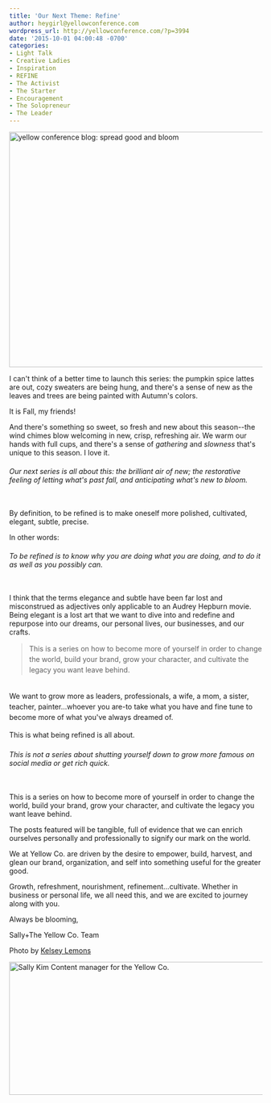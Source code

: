 ```yaml
---
title: 'Our Next Theme: Refine'
author: heygirl@yellowconference.com
wordpress_url: http://yellowconference.com/?p=3994
date: '2015-10-01 04:00:48 -0700'
categories:
- Light Talk
- Creative Ladies
- Inspiration
- REFINE
- The Activist
- The Starter
- Encouragement
- The Solopreneur
- The Leader
---
```

<p><a href="http://yellowconference.com/wp-content/uploads/2015/09/kelseypicforrefine-copy.jpg"><img class="aligncenter size-full wp-image-3996" src="http://yellowconference.com/wp-content/uploads/2015/09/kelseypicforrefine-copy.jpg" alt="yellow conference blog: spread good and bloom" width="700" height="467" /></a></p>
<p>I can't think of a better time to launch this series: the pumpkin spice lattes are out, cozy sweaters are being hung, and there's a sense of new as the leaves and trees are being painted with Autumn's colors.</p>
<p>It is Fall, my friends!</p>
<p>And there's something so sweet, so fresh and new about this season--the wind chimes blow welcoming in new, crisp, refreshing air. We warm our hands with full cups, and there's a sense of <em>gathering</em>&nbsp;and <em>slowness&nbsp;</em>that's unique to this season. I love it.</p>
<h6>Our next series is all about this: the brilliant air of new; the restorative feeling of letting what's past fall, and anticipating what's new to bloom.</h6><br />
By definition, to be refined is to make oneself more polished, cultivated, elegant, subtle, precise.</p>
<p>In other words:</p>
<h6>To be refined is to know why you are doing what you are doing, and to do it as well as you possibly can.</h6><br />
I think that the terms&nbsp;elegance and subtle have been far lost and misconstrued as adjectives only applicable to an&nbsp;Audrey Hepburn movie. Being elegant is a lost art that we want to dive into and redefine and repurpose into our dreams, our personal lives, our businesses, and our crafts.</p>
<blockquote><p><span style="line-height: 1.5;">This is a series on how to become more of yourself in order to change the world, build your brand, grow your character, and cultivate the legacy you want leave behind.</span></blockquote><br />
<span style="line-height: 1.5;">We want to grow more as leaders, professionals, a wife, a mom, a sister, teacher, painter...whoever you are-to take what you have and fine tune to become more of what you've always dreamed of.</span></p>
<p><span style="line-height: 1.5;">This is what being refined is all about.&nbsp;</span></p>
<h6>This is not a series about shutting yourself down to grow more famous on social media or get rich quick.</h6><br />
This is a series on how to become more of yourself in order to change the world, build your brand, grow your character, and cultivate the legacy you want leave behind.</p>
<p>The posts featured will be tangible, full of evidence that we can&nbsp;enrich ourselves personally and professionally to signify our mark on the world.</p>
<p>We at Yellow Co. are driven by the desire to&nbsp;empower, build, harvest, and glean our brand, organization, and self into something useful for the greater good.</p>
<p>Growth, refreshment, nourishment, refinement...cultivate. Whether in business or personal life, we all need this, and we are excited to journey along with you.</p>
<p>Always be blooming,</p>
<p>Sally+The Yellow Co. Team</p>
<p>Photo by <a href="http://sheinthemaking.blogspot.com/" target="_blank">Kelsey Lemons</a></p>
<p><a href="http://lettersfromamister.tumblr.com/" target="_blank"><img class="aligncenter size-full wp-image-3273" src="http://yellowconference.com/wp-content/uploads/2015/07/sallykim.jpg" alt="Sally Kim Content manager for the Yellow Co. " width="700" height="264" /></a></p>
